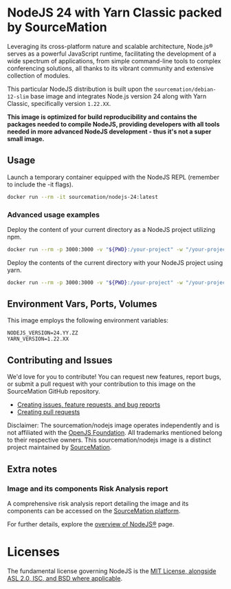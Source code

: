 # NodeJS 24 with Yarn Classic packed by SourceMation

Leveraging its cross-platform nature and scalable architecture, Node.js® serves
as a powerful JavaScript runtime, facilitating the development of a wide
spectrum of applications, from simple command-line tools to complex
conferencing solutions, all thanks to its vibrant community and extensive
collection of modules.


This particular NodeJS distribution is built upon the
`sourcemation/debian-12-slim` base image and integrates Node.js version 24
along with Yarn Classic, specifically version `1.22.XX`.


**This image is optimized for build reproducibility and contains the packages
needed to compile NodeJS, providing developers with all tools needed in more advanced
NodeJS development - thus it's not a super small image.**

## Usage

Launch a temporary container equipped with the NodeJS REPL (remember to include the -it flags).

```bash
docker run --rm -it sourcemation/nodejs-24:latest
```

### Advanced usage examples

Deploy the content of your current directory as a NodeJS project utilizing npm.

```bash
docker run --rm -p 3000:3000 -v "${PWD}:/your-project" -w "/your-project" -it sourcemation/nodejs-24:latest npm run start
```

Deploy the contents of the current directory with your NodeJS project using
yarn.

```bash
docker run --rm -p 3000:3000 -v "${PWD}:/your-project" -w "/your-project" -it sourcemation/nodejs-24:latest yarn start
```

## Environment Vars, Ports, Volumes

This image employs the following environment variables:

```
NODEJS_VERSION=24.YY.ZZ
YARN_VERSION=1.22.XX
```

## Contributing and Issues

We'd love for you to contribute! You can request new features, report bugs, or
submit a pull request with your contribution to this image on the SourceMation
GitHub repository.

- [Creating issues, feature requests, and bug reports](https://github.com/SourceMation/images/issues/new/choose)
- [Creating pull requests](https://github.com/SourceMation/images/compare)

Disclaimer: The sourcemation/nodejs image operates independently and is not
affiliated with the [OpenJS Foundation](https://openjsf.org/). All trademarks
mentioned belong to their respective owners. This sourcemation/nodejs image is
a distinct project maintained by [SourceMation](https://sourcemation.com).

## Extra notes
### Image and its components Risk Analysis report

A comprehensive risk analysis report detailing the image and its components can
be accessed on the [SourceMation platform](https://www.sourcemation.com/).


For further details, explore the [overview of NodeJS®](https://nodejs.org/)
page.

# Licenses

The fundamental license governing NodeJS is the [MIT License, alongside ASL
2.0, ISC, and BSD where
applicable](https://github.com/nodejs/node/blob/main/LICENSE).
